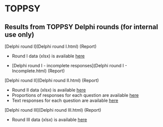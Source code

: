 # TOPPSY

## Results from TOPPSY Delphi rounds (for internal use only)

[Delphi round I](Delphi round I.html) (Report)

- Round I data (xlsx) is available [here](data/clean/Delphi1.xlsx)

- [Delphi round I - incomplete responses](Delphi round I - Incomplete.html) (Report)

[Delphi round II](Delphi round II.html) (Report)

- Round II data (xlsx) is available [here](data/clean/Delphi2.xlsx)
- Proportions of responses for each question are available [here](data/clean/Delphi2_percentages.xlsx)
- Text responses for each question are available [here](data/clean/Delphi2_text.xlsx)

[Delphi round III](Delphi round III.html) (Report)

- Round III data (xlsx) is available [here](data/clean/Delphi3.xlsx) 

